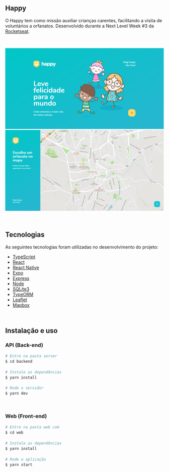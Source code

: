 ## Happy

O Happy tem como missão auxiliar crianças carentes, facilitando a visita de voluntários a orfanatos. Desenvolvido durante a Next Level Week #3 da [Rocketseat](https://rocketseat.com.br/).

<br>

<p align="center">
  <img src="./web/src/styles/images/happy.png" alt="Página inicial">
  <img src="./web/src/styles/images/happy2.png" alt="Mapa">
</p>

<br>

## Tecnologias

As seguintes tecnologias foram utilizadas no desenvolvimento do projeto:

- [TypeScript](https://www.typescriptlang.org/)
- [React](https://reactjs.org/)
- [React Native](https://reactnative.dev/)
- [Expo](https://expo.io/)
- [Express](https://expressjs.com/)
- [Node](https://nodejs.org/en/)
- [SQLite3](https://www.sqlite.org/index.html)
- [TypeORM](https://typeorm.io/)
- [Leaflet](https://leafletjs.com/)
- [Mapbox](https://www.mapbox.com/)

<br>

## Instalação e uso

### API (Back-end)

```bash
# Entre na pasta server 
$ cd backend

# Instale as dependências
$ yarn install

# Rode o servidor
$ yarn dev
```

<br>

### Web (Front-end)

```bash
# Entre na pasta web com 
$ cd web

# Instale as dependências
$ yarn install

# Rode a aplicação
$ yarn start
```

<br>

